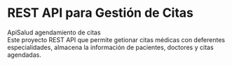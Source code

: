 # REST API para Gestión de Citas
ApiSalud agendamiento de citas<br>
Este proyecto REST API que permite getionar citas médicas con deferentes especialidades, almacena la información de pacientes, doctores y citas agendadas. 




